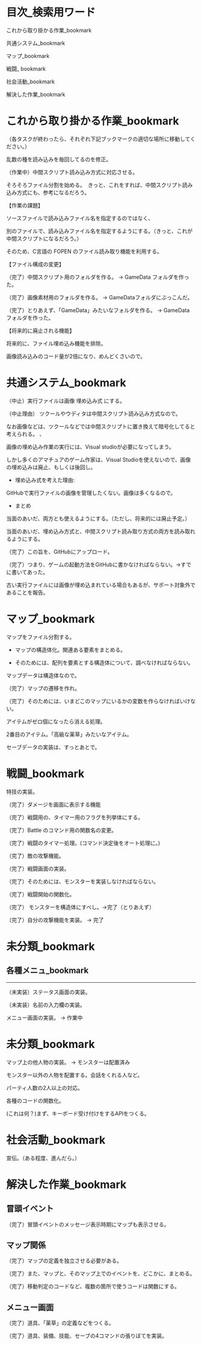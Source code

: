 # 目次_検索用ワード

これから取り掛かる作業_bookmark

共通システム_bookmark

マップ_bookmark

戦闘_ bookmark 

社会活動_bookmark

解決した作業_bookmark



# これから取り掛かる作業_bookmark
（各タスクが終わったら、それぞれ下記ブックマークの適切な場所に移動してください。）

乱数の種を読み込みを毎回してるのを修正。

（作業中）中間スクリプト読み込み方式に対応させる。

そろそろファイル分割を始める。　きっと、これをすれば、中間スクリプト読み込み方式にも、参考になるだろう。


【作業の課題】

ソースファイルで読み込みファイル名を指定するのではなく、

別のファイルで、読み込みファイル名を指定するようにする。（きっと、これが中間スクリプトになるだろう。）


そのため、C言語の FOPEN のファイル読み取り機能を利用する。


【ファイル構成の変更】

（完了）中間スクリプト用のフォルダを作る。 → GameData フォルダを作った。

（完了）画像素材用のフォルダを作る。 → GameDataフォルダにぶっこんだ。

（完了）とりあえず、「GameData」みたいなフォルダを作る。 → GameData フォルダを作った。



【将来的に廃止される機能】

将来的に、ファイル埋め込み機能を排除。

画像読み込みのコード量が2倍になり、めんどくさいので。



# 共通システム_bookmark

（中止）実行ファイルは画像 埋め込み式 にする。

（中止理由） ツクールやウディタは中間スクリプト読み込み方式なので。

なお画像などは、ツクールなどでは中間スクリプトに置き換えて暗号化してると考えられる。
、

画像の埋め込み作業の実行には、Visual studioが必要になってしまう。

しかし多くのアマチュアのゲーム作家は、Visual Studioを使えないので、画像の埋め込みは廃止、もしくは後回し。




* 埋め込み式を考えた理由: 

GitHubで実行ファイルの画像を管理したくない。画像は多くなるので。



* まとめ

当面のあいだ、両方とも使えるようにする。（ただし、将来的には廃止予定。）

当面のあいだ、埋め込み方式と、中間スクリプト読み取り方式の両方を読み取れるようにする。


（完了）この旨を、GitHubにアップロード。

（完了）つまり、ゲームの起動方法をGitHubに書かなければならない。→すでに書いてあった。

古い実行ファイルには画像が埋め込まれている場合もあるが、サポート対象外であることを報告。


# マップ_bookmark

マップをファイル分割する。


* マップの構造体化。関連ある要素をまとめる。

* そのためには、配列を要素とする構造体について、調べなければならない。

マップデータは構造体なので。



（完了）マップの遷移を作れ。

（完了）そのためには、いまどこのマップにいるかの変数を作らなければいけない。

アイテムがゼロ個になったら消える処理。

2番目のアイテム。「高級な薬草」みたいなアイテム。


セーブデータの実装は、すっとあとで。

# 戦闘_bookmark

特技の実装。


（完了）ダメージを画面に表示する機能

（完了）戦闘用の、タイマー用のフラグを列挙体にする。

（完了）Battle のコマンド用の関数名の変更。

（完了）戦闘のタイマー処理。(コマンド決定後をオート処理に。)

（完了）敵の攻撃機能。


（完了）戦闘画面の実装。

（完了）そのためには、モンスターを実装しなければならない。




（完了）戦闘開始の関数化。

（完了） モンスターを構造体にすべし。→完了（とりあえず）

（完了）自分の攻撃機能を実装。 → 完了


# 未分類_bookmark
## 各種メニュ_bookmark
-------------
（未実装）ステータス画面の実装。

（未実装）名前の入力欄の実装。

メニュー画面の実装。 → 作業中


# 未分類_bookmark
マップ上の他人物の実装。 → モンスターは配置済み

モンスター以外の人物を配置する。会話をくれる人など。


パーティ人数の2人以上の対応。

各種のコードの関数化。

(これは何？)まず、キーボード受け付けをするAPIをつくる。


# 社会活動_bookmark
宣伝。（ある程度、進んだら。）


# 解決した作業_bookmark
## 冒頭イベント

（完了）冒頭イベントのメッセージ表示時期にマップも表示させる。

## マップ関係
（完了）マップの定義を独立させる必要がある。

（完了）また、マップと、そのマップ上でのイベントを、どこかに、まとめる。

（完了）移動判定のコードなど、複数の箇所で使うコードは関数にする。


## メニュー画面
（完了）道具、「薬草」の定義などをつくる。

（完了）道具、装備、技能、セーブの4コマンドの張りぼてを実装。
